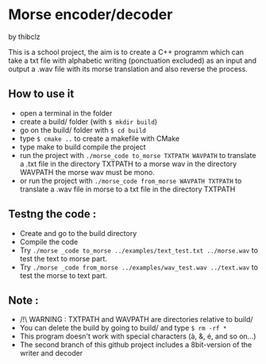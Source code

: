 # Morse encoder/decoder
by thibclz

This is a school project, the aim is to create a C++ programm which can take a txt file with alphabetic writing (ponctuation excluded) as an input and output a .wav file with its morse translation and also reverse the process.

## How to use it

* open a terminal in the folder
* create a build/ folder (with `$ mkdir build`)
* go on the build/ folder with `$ cd build`
* type `$ cmake ..` to create a makefile with CMake
* type make to build compile the project 
* run the project with `./morse_code to_morse TXTPATH WAVPATH` to translate a .txt file in the directory TXTPATH to a morse wav in the directory WAVPATH the morse wav must be mono.
* or run the project with `./morse_code from_morse WAVPATH TXTPATH` to translate a .wav file in morse to a txt file in the directory TXTPATH


## Testng the code :
* Create and go to the build directory
* Compile the code
* Try `./morse _code to_morse ../examples/text_test.txt ../morse.wav` to test the text to morse part.
* Try `./morse _code from_morse ../examples/wav_test.wav ../text.wav` to test the morse to text part.

## Note :
* /!\ WARNING : TXTPATH and WAVPATH are directories relative to build/
* You can delete the build by going to build/ and type `$ rm -rf *`
* This program doesn't work with special characters (à, &, é, and so on...)
* The second branch of this github project includes a 8bit-version of the writer and decoder